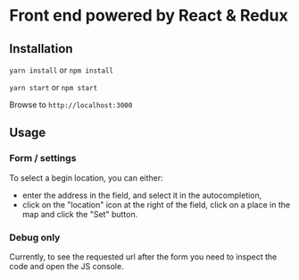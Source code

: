 # Front end powered by React & Redux

## Installation

`yarn install` or `npm install`

`yarn start` or `npm start`

Browse to `http://localhost:3000`

## Usage

### Form / settings

To select a begin location, you can either:

* enter the address in the field, and select it in the autocompletion,
* click on the "location" icon at the right of the field, click on a place in
  the map and click the "Set" button.

### Debug only

Currently, to see the requested url after the form you need to inspect the code
and open the JS console.
